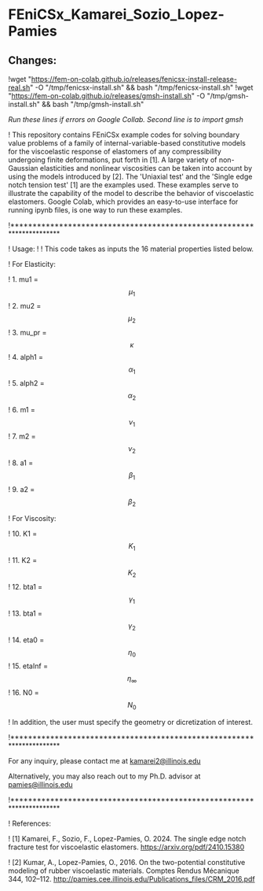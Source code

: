 # FEniCSx_Kamarei_Sozio_Lopez-Pamies

## Changes:
!wget "https://fem-on-colab.github.io/releases/fenicsx-install-release-real.sh" -O "/tmp/fenicsx-install.sh" && bash "/tmp/fenicsx-install.sh"
!wget "https://fem-on-colab.github.io/releases/gmsh-install.sh" -O "/tmp/gmsh-install.sh" && bash "/tmp/gmsh-install.sh"

*Run these lines if errors on Google Collab. Second line is to import gmsh*

! This repository contains FEniCSx example codes for solving boundary value problems of a family of internal-variable-based constitutive models for the viscoelastic response of elastomers of any compressibility undergoing finite deformations, put forth in [1]. A large variety of non-Gaussian elasticities and nonlinear viscosities can be taken into account by using the models introduced by [2]. The 'Uniaxial test' and the 'Single edge notch tension test' [1] are the examples used. These examples serve to illustrate the capability of the model to describe the behavior of viscoelastic elastomers. Google Colab, which provides an easy-to-use interface for running ipynb files, is one way to run these examples.

!**********************************************************************

! Usage: ! ! This code takes as inputs the 16 material properties listed below.

! For Elasticity:

! 1. mu1 = $$\mu_1$$ ! 2. mu2 = $$\mu_2$$ ! 3. mu_pr = $$\kappa$$ ! 4. alph1 = $$\alpha_1$$ ! 5. alph2 = $$\alpha_2$$ ! 6. m1 = $$\nu_1$$ ! 7. m2 = $$\nu_2$$ ! 8. a1 = $$\beta_1$$ ! 9. a2 = $$\beta_2$$

! For Viscosity:

! 10. K1 = $$K_1$$ ! 11. K2 = $$K_2$$ ! 12. bta1 = $$\gamma_1$$ ! 13. bta1 = $$\gamma_2$$ ! 14. eta0 = $$\eta_0$$ ! 15. etaInf = $$\eta_{\infty}$$ ! 16. N0 = $$N_0$$

! In addition, the user must specify the geometry or dicretization of interest.

!**********************************************************************

For any inquiry, please contact me at kamarei2@illinois.edu

Alternatively, you may also reach out to my Ph.D. advisor at pamies@illinois.edu

!**********************************************************************

! References:

! [1] Kamarei, F., Sozio, F., Lopez-Pamies, O. 2024. The single edge notch fracture test for viscoelastic elastomers. https://arxiv.org/pdf/2410.15380

! [2] Kumar, A., Lopez-Pamies, O., 2016. On the two-potential constitutive modeling of rubber viscoelastic materials. Comptes Rendus Mécanique 344, 102–112. http://pamies.cee.illinois.edu/Publications_files/CRM_2016.pdf
